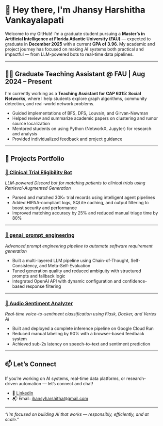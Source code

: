 # 👋 Hey there, I'm Jhansy Harshitha Vankayalapati

Welcome to my GitHub! I’m a graduate student pursuing a **Master’s in Artificial Intelligence at Florida Atlantic University (FAU)** — expected to graduate in **December 2025** with a current **GPA of 3.96**. My academic and project journey has focused on making AI systems both practical and impactful — from LLM-powered bots to real-time data pipelines.

---

## 🧑‍🏫 Graduate Teaching Assistant @ FAU | Aug 2024 – Present

I'm currently working as a **Teaching Assistant for CAP 6315: Social Networks**, where I help students explore graph algorithms, community detection, and real-world network problems.

- Guided implementations of BFS, DFS, Louvain, and Girvan-Newman  
- Helped review and summarize academic papers on clustering and rumor source localization  
- Mentored students on using Python (NetworkX, Jupyter) for research and analysis  
- Provided individualized feedback and project guidance  

---


## 📂 Projects Portfolio

### [🔗 Clinical Trial Eligibility Bot](https://github.com/jhansy29/clinical_trial_matching_bot)  
*LLM-powered Discord bot for matching patients to clinical trials using Retrieval-Augmented Generation*

- Parsed and matched 30K+ trial records using intelligent agent pipelines  
- Added HIPAA-compliant logs, SQLite caching, and output filtering to boost security and performance  
- Improved matching accuracy by 25% and reduced manual triage time by 80%

---

### [🔗 genai_prompt_engineering](https://github.com/jhansy29/genai_prompt_engineering)  
*Advanced prompt engineering pipeline to automate software requirement generation*

- Built a multi-layered LLM pipeline using Chain-of-Thought, Self-Consistency, and Meta-Self-Evaluation  
- Tuned generation quality and reduced ambiguity with structured prompts and fallback logic  
- Integrated OpenAI API with dynamic configuration and confidence-based response filtering

---

### [🔗 Audio Sentiment Analyzer](https://github.com/jhansy29/Audio-Sentiment-Analyzer)  
*Real-time voice-to-sentiment classification using Flask, Docker, and Vertex AI*

- Built and deployed a complete inference pipeline on Google Cloud Run  
- Reduced manual labeling by 90% with a browser-based feedback system  
- Achieved sub-2s latency on speech-to-text and sentiment prediction

---

## 📫 Let’s Connect

If you’re working on AI systems, real-time data platforms, or research-driven automation — let’s connect and chat!

- 🔗 [LinkedIn](https://www.linkedin.com/in/jhansyharshitha)  
- 📬 Email: jhansyharshitha@gmail.com

---

*“I'm focused on building AI that works — responsibly, efficiently, and at scale.”*
